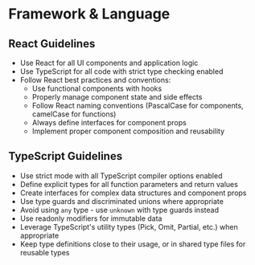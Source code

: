 # Framework & Language

## React Guidelines

- Use React for all UI components and application logic
- Use TypeScript for all code with strict type checking enabled
- Follow React best practices and conventions:
  - Use functional components with hooks
  - Properly manage component state and side effects
  - Follow React naming conventions (PascalCase for components, camelCase for functions)
  - Always define interfaces for component props
  - Implement proper component composition and reusability

## TypeScript Guidelines

- Use strict mode with all TypeScript compiler options enabled
- Define explicit types for all function parameters and return values
- Create interfaces for complex data structures and component props
- Use type guards and discriminated unions where appropriate
- Avoid using `any` type - use `unknown` with type guards instead
- Use readonly modifiers for immutable data
- Leverage TypeScript's utility types (Pick, Omit, Partial, etc.) when appropriate
- Keep type definitions close to their usage, or in shared type files for reusable types
